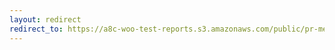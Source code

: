 ```yaml
---
layout: redirect
redirect_to: https://a8c-woo-test-reports.s3.amazonaws.com/public/pr-merge/45227/e2e/index.html
---
```

